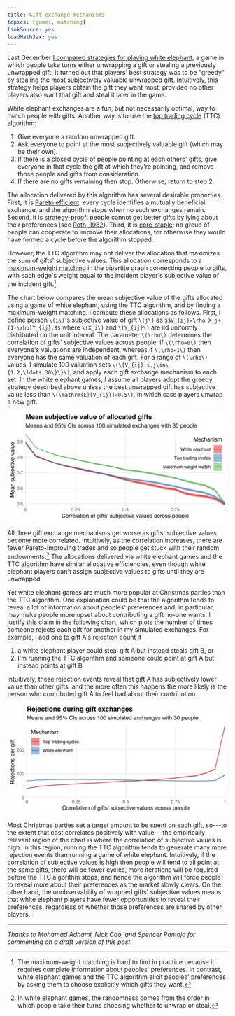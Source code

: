 ```yaml
---
title: Gift exchange mechanisms
topics: [games, matching]
linkSource: yes
loadMathJax: yes
---
```


Last December [I compared strategies for playing white elephant](/blog/white-elephant-gift-exchanges/), a game in which people take turns either unwrapping a gift or stealing a previously unwrapped gift.
It turned out that players' best strategy was to be "greedy" by stealing the most subjectively valuable unwrapped gift.
Intuitively, this strategy helps players obtain the gift they want most, provided no other players also want that gift and steal it later in the game.

White elephant exchanges are a fun, but not necessarily optimal, way to match people with gifts.
Another way is to use the [top trading cycle](https://en.wikipedia.org/wiki/Top_trading_cycle) (TTC) algorithm:

1. Give everyone a random unwrapped gift.
2. Ask everyone to point at the most subjectively valuable gift (which may be their own).
3. If there is a closed cycle of people pointing at each others' gifts, give everyone in that cycle the gift at which they're pointing, and remove those people and gifts from consideration.
4. If there are no gifts remaining then stop. Otherwise, return to step 2.

The allocation delivered by this algorithm has several desirable properties.
First, it is [Pareto efficient](https://en.wikipedia.org/wiki/Pareto_efficiency): every cycle identifies a mutually beneficial exchange, and the algorithm stops when no such exchanges remain.
Second, it is [strategy-proof](https://en.wikipedia.org/wiki/Strategyproofness): people cannot get better gifts by lying about their preferences (see [Roth, 1982](https://doi.org/10.1016/0165-1765(82)90003-9)).
Third, it is [core-stable](https://en.wikipedia.org/wiki/Core_(game_theory)): no group of people can cooperate to improve their allocations, for otherwise they would have formed a cycle before the algorithm stopped.

However, the TTC algorithm may not deliver the allocation that maximizes the sum of gifts' subjective values.
This allocation corresponds to a [maximum-weight matching](https://en.wikipedia.org/wiki/Maximum_weight_matching) in the bipartite graph connecting people to gifts, with each edge's weight equal to the incident player's subjective value of the incident gift.[^practice]

[^practice]: The maximum-weight matching is hard to find in practice because it requires complete information about peoples' preferences. In contrast, white elephant games and the TTC algorithm elicit peoples' preferences by asking them to choose explicitly which gifts they want.

The chart below compares the mean subjective value of the gifts allocated using a game of white elephant, using the TTC algorithm, and by finding a maximum-weight matching.
I compute these allocations as follows.
First, I define person `\(i\)`'s subjective value of gift `\(j\)` as
`$$V_{ij}=\rho X_j+(1-\rho)Y_{ij},$$`
where `\(X_i\)` and `\(Y_{ij}\)` are iid uniformly distributed on the unit interval.
The parameter `\(\rho\)` determines the correlation of gifts' subjective values across people: if `\(\rho=0\)` then everyone's valuations are independent, whereas if `\(\rho=1\)` then everyone has the same valuation of each gift.
For a range of `\(\rho\)` values, I simulate 100 valuation sets `\(\{V_{ij}:i,j\in\{1,2,\ldots,30\}\}\)`, and apply each gift exchange mechanism to each set.
In the white elephant games, I assume all players adopt the greedy strategy described above unless the best unwrapped gift has subjective value less than `\(\mathrm{E}[V_{ij}]=0.5\)`, in which case players unwrap a new gift.

![](figures/means-1.svg)

All three gift exchange mechanisms get worse as gifts' subjective values become more correlated.
Intuitively, as the correlation increases, there are fewer Pareto-improving trades and so people get stuck with their random endowments.[^random]
The allocations delivered via white elephant games and the TTC algorithm have similar allocative efficiencies, even though white elephant players can't assign subjective values to gifts until they are unwrapped.

[^random]: In white elephant games, the randomness comes from the order in which people take their turns choosing whether to unwrap or steal.

Yet white elephant games are much more popular at Christmas parties than the TTC algorithm.
One explanation could be that the algorithm tends to reveal a lot of information about peoples' preferences and, in particular, may make people more upset about contributing a gift no-one wants.
I justify this claim in the following chart, which plots the number of times someone rejects each gift for another in my simulated exchanges.
For example, I add one to gift A's rejection count if

1. a white elephant player could steal gift A but instead steals gift B, or
2. I'm running the TTC algorithm and someone could point at gift A but instead points at gift B.

Intuitively, these rejection events reveal that gift A has subjectively lower value than other gifts, and the more often this happens the more likely is the person who contributed gift A to feel bad about their contribution.

![](figures/rejections-1.svg)

Most Christmas parties set a target amount to be spent on each gift, so---to the extent that cost correlates positively with value---the empirically relevant region of the chart is where the correlation of subjective values is high.
In this region, running the TTC algorithm tends to generate many more rejection events than running a game of white elephant.
Intuitively, if the correlation of subjective values is high then people will tend to all point at the same gifts, there will be fewer cycles, more iterations will be required before the TTC algorithm stops, and hence the algorithm will force people to reveal more about their preferences as the market slowly clears.
On the other hand, the unobservability of wrapped gifts' subjective values means that white elephant players have fewer opportunities to reveal their preferences, regardless of whether those preferences are shared by other players.

---

*Thanks to Mohamad Adhami, Nick Cao, and Spencer Pantoja for commenting on a draft version of this post.*


